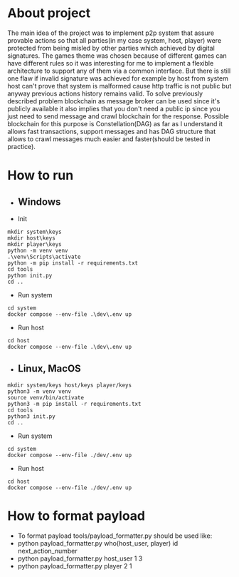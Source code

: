 # About project

The main idea of the project was to implement p2p system that assure
provable actions so that all parties(in my case system, host, player)
were protected from being misled by other parties which achieved by digital signatures.
The games theme was chosen because of different games can have different
rules so it was interesting for me to implement a flexible architecture to support any of them
via a common interface. But there is still one flaw if invalid signature was achieved
for example by host from system host can't prove that system is malformed cause http traffic is not public
but anyway previous actions history remains valid. To solve previously described problem 
blockchain as message broker can be used since it's publicly available it also implies that you don't need a public ip
since you just need to send message and crawl blockchain for the response.
Possible blockchain for this purpose is Constellation(DAG) 
as far as I understand it allows fast transactions, support messages and has
DAG structure that allows to crawl messages much easier and faster(should be tested in practice).

# How to run

* ## Windows
* Init
```
mkdir system\keys
mkdir host\keys
mkdir player\keys
python -m venv venv
.\venv\Scripts\activate
python -m pip install -r requirements.txt
cd tools
python init.py
cd ..
```
* Run system
```
cd system
docker compose --env-file .\dev\.env up
```
* Run host
```
cd host
docker compose --env-file .\dev\.env up
```
* ## Linux, MacOS
```
mkdir system/keys host/keys player/keys
python3 -m venv venv
source venv/bin/activate
python3 -m pip install -r requirements.txt
cd tools
python3 init.py
cd ..
```
* Run system
```
cd system
docker compose --env-file ./dev/.env up
```
* Run host
```
cd host
docker compose --env-file ./dev/.env up
```

# How to format payload

* To format payload tools/payload_formatter.py should be used like:
* python payload_formatter.py who(host_user, player) id next_action_number
* python payload_formatter.py host_user 1 3
* python payload_formatter.py player 2 1
